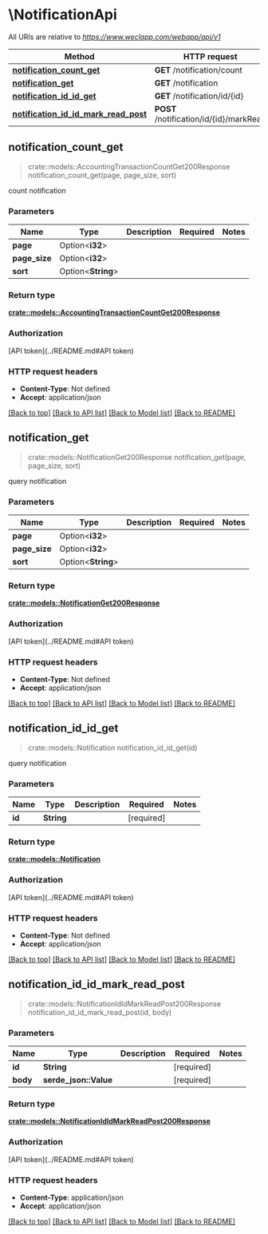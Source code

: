 # \NotificationApi

All URIs are relative to *https://www.weclapp.com/webapp/api/v1*

Method | HTTP request | Description
------------- | ------------- | -------------
[**notification_count_get**](NotificationApi.md#notification_count_get) | **GET** /notification/count | 
[**notification_get**](NotificationApi.md#notification_get) | **GET** /notification | 
[**notification_id_id_get**](NotificationApi.md#notification_id_id_get) | **GET** /notification/id/{id} | 
[**notification_id_id_mark_read_post**](NotificationApi.md#notification_id_id_mark_read_post) | **POST** /notification/id/{id}/markRead | 



## notification_count_get

> crate::models::AccountingTransactionCountGet200Response notification_count_get(page, page_size, sort)


count notification

### Parameters


Name | Type | Description  | Required | Notes
------------- | ------------- | ------------- | ------------- | -------------
**page** | Option<**i32**> |  |  |
**page_size** | Option<**i32**> |  |  |
**sort** | Option<**String**> |  |  |

### Return type

[**crate::models::AccountingTransactionCountGet200Response**](_accountingTransaction_count_get_200_response.md)

### Authorization

[API token](../README.md#API token)

### HTTP request headers

- **Content-Type**: Not defined
- **Accept**: application/json

[[Back to top]](#) [[Back to API list]](../README.md#documentation-for-api-endpoints) [[Back to Model list]](../README.md#documentation-for-models) [[Back to README]](../README.md)


## notification_get

> crate::models::NotificationGet200Response notification_get(page, page_size, sort)


query notification

### Parameters


Name | Type | Description  | Required | Notes
------------- | ------------- | ------------- | ------------- | -------------
**page** | Option<**i32**> |  |  |
**page_size** | Option<**i32**> |  |  |
**sort** | Option<**String**> |  |  |

### Return type

[**crate::models::NotificationGet200Response**](_notification_get_200_response.md)

### Authorization

[API token](../README.md#API token)

### HTTP request headers

- **Content-Type**: Not defined
- **Accept**: application/json

[[Back to top]](#) [[Back to API list]](../README.md#documentation-for-api-endpoints) [[Back to Model list]](../README.md#documentation-for-models) [[Back to README]](../README.md)


## notification_id_id_get

> crate::models::Notification notification_id_id_get(id)


query notification

### Parameters


Name | Type | Description  | Required | Notes
------------- | ------------- | ------------- | ------------- | -------------
**id** | **String** |  | [required] |

### Return type

[**crate::models::Notification**](notification.md)

### Authorization

[API token](../README.md#API token)

### HTTP request headers

- **Content-Type**: Not defined
- **Accept**: application/json

[[Back to top]](#) [[Back to API list]](../README.md#documentation-for-api-endpoints) [[Back to Model list]](../README.md#documentation-for-models) [[Back to README]](../README.md)


## notification_id_id_mark_read_post

> crate::models::NotificationIdIdMarkReadPost200Response notification_id_id_mark_read_post(id, body)


### Parameters


Name | Type | Description  | Required | Notes
------------- | ------------- | ------------- | ------------- | -------------
**id** | **String** |  | [required] |
**body** | **serde_json::Value** |  | [required] |

### Return type

[**crate::models::NotificationIdIdMarkReadPost200Response**](_notification_id__id__markRead_post_200_response.md)

### Authorization

[API token](../README.md#API token)

### HTTP request headers

- **Content-Type**: application/json
- **Accept**: application/json

[[Back to top]](#) [[Back to API list]](../README.md#documentation-for-api-endpoints) [[Back to Model list]](../README.md#documentation-for-models) [[Back to README]](../README.md)

